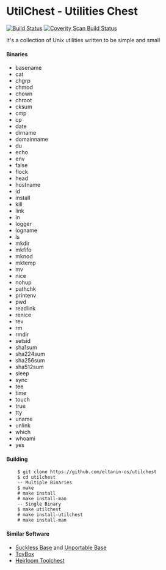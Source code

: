 # UtilChest - Utilities Chest

[![Build Status](https://travis-ci.org/eltanin-os/utilchest.svg?branch=master)](https://travis-ci.org/eltanin-os/utilchest) [![Coverity Scan Build Status](https://img.shields.io/coverity/scan/13660.svg)](https://scan.coverity.com/projects/eltanin-os-utilchest)

It's a collection of Unix utilities written to be simple and small

#### Binaries
* basename
* cat
* chgrp
* chmod
* chown
* chroot
* cksum
* cmp
* cp
* date
* dirname
* domainname
* du
* echo
* env
* false
* flock
* head
* hostname
* id
* install
* kill
* link
* ln
* logger
* logname
* ls
* mkdir
* mkfifo
* mknod
* mktemp
* mv
* nice
* nohup
* pathchk
* printenv
* pwd
* readlink
* renice
* rev
* rm
* rmdir
* setsid
* sha1sum
* sha224sum
* sha256sum
* sha512sum
* sleep
* sync
* tee
* time
* touch
* true
* tty
* uname
* unlink
* which
* whoami
* yes

#### Building
```
	$ git clone https://github.com/eltanin-os/utilchest
	$ cd utilchest
	-- Multiple Binaries
	$ make
	# make install
	# make install-man
	-- Single Binary
	$ make utilchest
	# make install-utilchest
	# make install-man
```

#### Similar Software
* [Suckless Base](http://core.suckless.org/sbase) and [Unportable Base](http://core.suckless.org/ubase)
* [ToyBox](http://landley.net/toybox/about.html)
* [Heirloom Toolchest](http://heirloom.sourceforge.net/tools.html)
